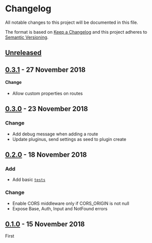 <!-- markdownlint-disable no-duplicate-header line-length -->

# Changelog

All notable changes to this project will be documented in this file.

The format is based on [Keep a Changelog](http://keepachangelog.com/en/1.0.0/)
and this project adheres to [Semantic Versioning](http://semver.org/spec/v2.0.0.html).

## [Unreleased]

## [0.3.1] - 27 November 2018

#### Change

- Allow custom properties on routes

## [0.3.0] - 23 November 2018

### Change

- Add debug message when adding a route
- Update pluginus, send settings as seed to plugin create

## [0.2.0] - 18 November 2018

### Add

- Add basic [`tests`](/src/index.test.js)

### Change

- Enable CORS middleware only if CORS_ORIGIN is not null
- Expose Base, Auth, Input and NotFound errors

## [0.1.0] - 15 November 2018

First

[Unreleased]: https://github.com/asd14/blocks/compare/v0.3.1...HEAD

[0.3.1]: https://github.com/asd14/blocks/compare/v0.3.0...v0.3.1
[0.3.0]: https://github.com/asd14/blocks/compare/v0.2.0...v0.3.0
[0.2.0]: https://github.com/asd14/blocks/compare/v0.1.0...v0.2.0
[0.1.0]: https://github.com/asd14/blocks/compare/v0.1.0
